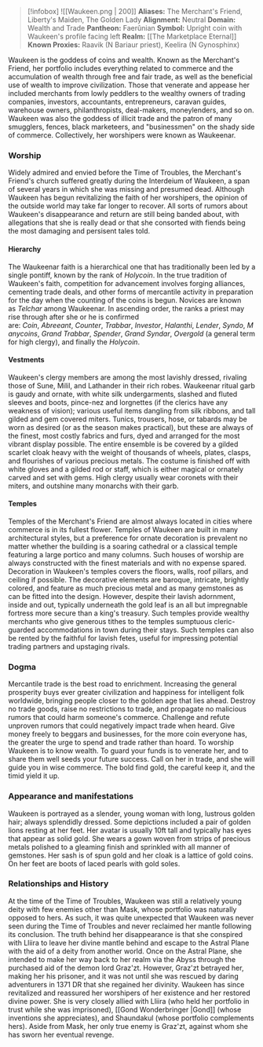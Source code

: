 > [!infobox]
> ![[Waukeen.png | 200]]
>  **Aliases:** The Merchant's Friend, Liberty's Maiden, The Golden Lady
> **Alignment:** Neutral
> **Domain:** Wealth and Trade
> **Pantheon:** Faerûnian
> **Symbol:** Upright coin with Waukeen's profile facing left
> **Realm:** [[The Marketplace Eternal]]
> **Known Proxies:** Raavik (N Bariaur priest), Keelira (N Gynosphinx)

Waukeen is the goddess of coins and wealth. Known as the Merchant's Friend, her portfolio includes everything related to commerce and the accumulation of wealth through free and fair trade, as well as the beneficial use of wealth to improve civilization. Those that venerate and appease her included merchants from lowly peddlers to the wealthy owners of trading companies, investors, accountants, entrepreneurs, caravan guides, warehouse owners, philanthropists, deal-makers, moneylenders, and so on. Waukeen was also the goddess of illicit trade and the patron of many smugglers, fences, black marketeers, and "businessmen" on the shady side of commerce. Collectively, her worshipers were known as Waukeenar.

### Worship
Widely admired and envied before the Time of Troubles, the Merchant's Friend's church suffered greatly during the Interdeium of Waukeen, a span of several years in which she was missing and presumed dead. Although Waukeen has begun revitalizing the faith of her worshipers, the opinion of the outside world may take far longer to recover. All sorts of rumors about Waukeen's disappearance and return are still being banded about, with allegations that she is really dead or that she consorted with fiends being the most damaging and persisent tales told.

#### Hierarchy
The Waukeenar faith is a hierarchical one that has traditionally been led by a single pontiff, known by the rank of _Holycoin_. In the true tradition of Waukeen's faith, competition for advancement involves forging alliances, cementing trade deals, and other forms of mercantile activity in preparation for the day when the counting of the coins is begun. Novices are known as _Telchar_ among Waukeenar. In ascending order, the ranks a priest may rise through after she or he is confirmed are: _Coin_, _Abreeant_, _Counter_, _Trabbar_, _Investor_, _Halanthi_, _Lender_, _Syndo_, _Manycoins_, _Grand Trabbar_, _Spender_, _Grand Syndar_, _Overgold_ (a general term for high clergy), and finally the _Holycoin_.

#### Vestments
Waukeen's clergy members are among the most lavishly dressed, rivaling those of Sune, Milil, and Lathander in their rich robes. Waukeenar ritual garb is gaudy and ornate, with white silk undergarments, slashed and fluted sleeves and boots, pince-nez and lorgnettes (if the clerics have any weakness of vision); various useful items dangling from silk ribbons, and tall gilded and gem covered miters. Tunics, trousers, hose, or tabards may be worn as desired (or as the season makes practical), but these are always of the finest, most costly fabrics and furs, dyed and arranged for the most vibrant display possible. The entire ensemble is be covered by a gilded scarlet cloak heavy with the weight of thousands of wheels, plates, clasps, and flourishes of various precious metals. The costume is finished off with white gloves and a gilded rod or staff, which is either magical or ornately carved and set with gems. High clergy usually wear coronets with their miters, and outshine many monarchs with their garb.

#### Temples
Temples of the Merchant's Friend are almost always located in cities where commerce is in its fullest flower. Temples of Waukeen are built in many architectural styles, but a preference for ornate decoration is prevalent no matter whether the building is a soaring cathedral or a classical temple featuring a large portico and many columns. Such houses of worship are always constructed with the finest materials and with no expense spared. Decoration in Waukeen's temples covers the floors, walls, roof pillars, and ceiling if possible. The decorative elements are baroque, intricate, brightly colored, and feature as much precious metal and as many gemstones as can be fitted into the design. However, despite their lavish adornment, inside and out, typically underneath the gold leaf is an all but impregnable fortress more secure than a king's treasury. Such temples provide wealthy merchants who give generous tithes to the temples sumptuous cleric-guarded accommodations in town during their stays. Such temples can also be rented by the faithful for lavish fetes, useful for impressing potential trading partners and upstaging rivals.

### Dogma
Mercantile trade is the best road to enrichment. Increasing the general prosperity buys ever greater civilization and happiness for intelligent folk worldwide, bringing people closer to the golden age that lies ahead. Destroy no trade goods, raise no restrictions to trade, and propagate no malicious rumors that could harm someone's commerce. Challenge and refute unproven rumors that could negatively impact trade when heard. Give money freely to beggars and businesses, for the more coin everyone has, the greater the urge to spend and trade rather than hoard. To worship Waukeen is to know wealth. To guard your funds is to venerate her, and to share them well seeds your future success. Call on her in trade, and she will guide you in wise commerce. The bold find gold, the careful keep it, and the timid yield it up.

### Appearance and manifestations
Waukeen is portrayed as a slender, young woman with long, lustrous golden hair; always splendidly dressed. Some depictions included a pair of golden lions resting at her feet. Her avatar is usually 10ft tall and typically has eyes that appear as solid gold. She wears a gown woven from strips of precious metals polished to a gleaming finish and sprinkled with all manner of gemstones. Her sash is of spun gold and her cloak is a lattice of gold coins. On her feet are boots of laced pearls with gold soles.

### Relationships and History
At the time of the Time of Troubles, Waukeen was still a relatively young deity with few enemies other than Mask, whose portfolio was naturally opposed to hers. As such, it was quite unexpected that Waukeen was never seen during the Time of Troubles and never reclaimed her mantle following its conclusion. The truth behind her disappearance is that she conspired with Lliira to leave her divine mantle behind and escape to the Astral Plane with the aid of a deity from another world. Once on the Astral Plane, she intended to make her way back to her realm via the Abyss through the purchased aid of the demon lord Graz'zt. However, Graz'zt betrayed her, making her his prisoner, and it was not until she was rescued by daring adventurers in 1371 DR that she regained her divinity. Waukeen has since revitalized and reassured her worshipers of her existence and her restored divine power. She is very closely allied with Lliira (who held her portfolio in trust while she was imprisoned), [[Gond Wonderbringer |Gond]] (whose inventions she appreciates), and Shaundakul (whose portfolio complements hers). Aside from Mask, her only true enemy is Graz'zt, against whom she has sworn her eventual revenge.